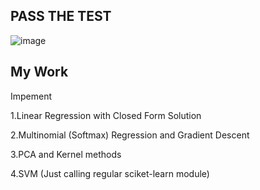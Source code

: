 PASS THE TEST
---------------
![image](https://github.com/popolee0513/Machine-Learning-with-Python-From-Linear-Models-to-Deep-Learning/blob/master/Digit%20Recognition%20Part%201/PASS%20THE%20AUTOMATIC%20TEST.png)

My Work
-------------------------
Impement

1.Linear Regression with Closed Form Solution

2.Multinomial (Softmax) Regression and Gradient Descent

3.PCA and Kernel methods

4.SVM (Just calling regular sciket-learn module)

